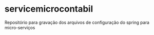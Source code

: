 # servicemicrocontabil
Repositório para gravação dos arquivos de configuração do spring para micro-serviços

